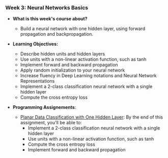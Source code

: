 ### Week 3: Neural Networks Basics

* **What is this week's course about?**
  * Build a neural network with one hidden layer, using forward propagation and backpropagation.

* **Learning Objectives:**
  * Describe hidden units and hidden layers
  * Use units with a non-linear activation function, such as tanh
  * Implement forward and backward propagation
  * Apply random initialization to your neural network
  * Increase fluency in Deep Learning notations and Neural Network Representations
  * Implement a 2-class classification neural network with a single hidden layer
  * Compute the cross entropy loss

* **Programming Assignements**:
  * [Planar Data Classification with One Hidden Layer](https://github.com/yifang-psu/Coursera_AI_ML_Courses/blob/main/Deep_Learning/NeuralNetworks_and_DeepLearning/Week_2/Logistic_Regression_with_a_Neural_Network_mindset.ipynb): By the end of this assignment, you'll be able to:
    * Implement a 2-class classification neural network with a single hidden layer
    * Use units with a non-linear activation function, such as tanh
    * Compute the cross entropy loss
    * Implement forward and backward propagation
